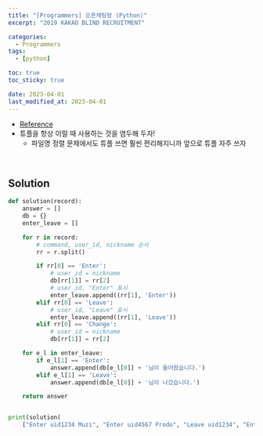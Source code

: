 ```yaml
---
title: "[Programmers] 오픈채팅방 (Python)"
excerpt: "2019 KAKAO BLIND RECRUITMENT"

categories:
  - Programmers
tags:
  - [python]

toc: true
toc_sticky: true

date: 2023-04-01
last_modified_at: 2023-04-01
---
```


- [Reference](https://school.programmers.co.kr/learn/courses/30/lessons/42888)
- 튜플을 항상 이럴 때 사용하는 것을 염두해 두자!
  - 파일명 정렬 문제에서도 튜플 쓰면 훨씬 편리해지니까 앞으로 튜플 자주 쓰자

<br>

## Solution

```python
def solution(record):
    answer = []
    db = {}
    enter_leave = []

    for r in record:
        # command, user_id, nickname 순서
        rr = r.split()

        if rr[0] == 'Enter':
            # user_id = nickname
            db[rr[1]] = rr[2]
            # user_id, "Enter" 표시
            enter_leave.append((rr[1], 'Enter'))
        elif rr[0] == 'Leave':
            # user_id, "Leave" 표시
            enter_leave.append((rr[1], 'Leave'))
        elif rr[0] == 'Change':
            # user_id = nickname
            db[rr[1]] = rr[2]

    for e_l in enter_leave:
        if e_l[1] == 'Enter':
            answer.append(db[e_l[0]] + '님이 들어왔습니다.')
        elif e_l[1] == 'Leave':
            answer.append(db[e_l[0]] + '님이 나갔습니다.')

    return answer


print(solution(
    ["Enter uid1234 Muzi", "Enter uid4567 Prodo", "Leave uid1234", "Enter uid1234 Prodo", "Change uid4567 Ryan"]))
```